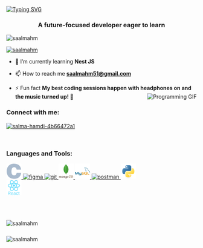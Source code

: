 [![Typing SVG](https://readme-typing-svg.herokuapp.com/?color=E80956&size=35&center=true&vCenter=true&width=1000&lines=Hi,+I'm+SALMA+HAMDI;I'm+a+Full+Stack+Developer+:%29)](https://git.io/typing-svg)

<h3 align="center">A future-focused developer eager to learn</h3>

<p align="left"> <img src="https://komarev.com/ghpvc/?username=saalmahm&label=Profile%20views&color=0e75b6&style=flat" alt="saalmahm" /> </p>

<p align="left"> <a href="https://github.com/ryo-ma/github-profile-trophy"><img src="https://github-profile-trophy.vercel.app/?username=saalmahm" alt="saalmahm" /></a> </p>

- 🌱 I’m currently learning **Nest JS**

- 📫 How to reach me **saalmahm51@gmail.com**

- ⚡ Fun fact **My best coding sessions happen with headphones on and the music turned up! 🎵**
  <img align="right" src="https://media1.tenor.com/m/AlUkiGkR2j8AAAAC/new-game-ahagon-umiko-programming.gif" height="230"  alt="Programming GIF" />
<h3 align="left">Connect with me:</h3>
<p align="left">
<a href="https://linkedin.com/in/salma-hamdi-4b66472a1" target="blank"><img align="center" src="https://raw.githubusercontent.com/rahuldkjain/github-profile-readme-generator/master/src/images/icons/Social/linked-in-alt.svg" alt="salma-hamdi-4b66472a1" height="30" width="40" /></a>
</p> 
<br/> 
<h3 align="left">Languages and Tools:</h3>
<p align="left"> <a href="https://www.cprogramming.com/" target="_blank" rel="noreferrer"> <img src="https://raw.githubusercontent.com/devicons/devicon/master/icons/c/c-original.svg" alt="c" width="40" height="40"/> </a> <a href="https://www.figma.com/" target="_blank" rel="noreferrer"> <img src="https://www.vectorlogo.zone/logos/figma/figma-icon.svg" alt="figma" width="40" height="40"/> </a> <a href="https://git-scm.com/" target="_blank" rel="noreferrer"> <img src="https://www.vectorlogo.zone/logos/git-scm/git-scm-icon.svg" alt="git" width="40" height="40"/> </a> <a href="https://www.mongodb.com/" target="_blank" rel="noreferrer"> <img src="https://raw.githubusercontent.com/devicons/devicon/master/icons/mongodb/mongodb-original-wordmark.svg" alt="mongodb" width="40" height="40"/> </a> <a href="https://www.mysql.com/" target="_blank" rel="noreferrer"> <img src="https://raw.githubusercontent.com/devicons/devicon/master/icons/mysql/mysql-original-wordmark.svg" alt="mysql" width="40" height="40"/> </a> <a href="https://postman.com" target="_blank" rel="noreferrer"> <img src="https://www.vectorlogo.zone/logos/getpostman/getpostman-icon.svg" alt="postman" width="40" height="40"/> </a> <a href="https://www.python.org" target="_blank" rel="noreferrer"> <img src="https://raw.githubusercontent.com/devicons/devicon/master/icons/python/python-original.svg" alt="python" width="40" height="40"/> </a> <a href="https://reactjs.org/" target="_blank" rel="noreferrer"> <img src="https://raw.githubusercontent.com/devicons/devicon/master/icons/react/react-original-wordmark.svg" alt="react" width="40" height="40"/> </a> </p>
<br/> <br/> 
<p><img align="center" src="https://github-readme-streak-stats.herokuapp.com/?user=saalmahm&" alt="saalmahm" /> <h3 > </h3>
  <img align="center" src="https://github-readme-stats.vercel.app/api/top-langs?username=saalmahm&show_icons=true&locale=en&layout=compact" alt="saalmahm" />
</p>
